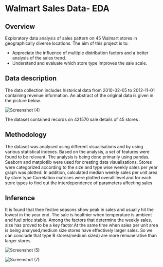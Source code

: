 # Walmart Sales Data- EDA
## Overview
Exploratory data analysis of sales pattern on 45 Walmart stores in geographically diverse locations.
The aim of this project is to:
* Appreciate the influence of multiple distribution factors and a better analysis of the sales trend.
* Understand and evaluate which store type improves the sale scale.




## Data description
The data collection includes historical data from 2010-02-05 to 2012-11-01 containing revenue information. An abstract of the original data is given in the picture below. 

![Screenshot (4)](https://user-images.githubusercontent.com/73240466/104918220-73694500-59ba-11eb-827a-66dfb356f428.png)



The dataset contained records on 421570 sale details of 45 stores .

## Methodology
The dataset was analysed using different visualisations and by using various statistical indexes. Based on the analysis, a set of features were found to be relevant. The analysis is being done primarily using pandas. Seaborn and matplotlib were used for creating data visualisations. 
Stores were categorized according to the size and type wise weekly sales per year graph was plotted. In addition, calculated median weekly sales per unit area by store type
Correlation matrices were plotted overall level and for each store types to find out the interdependence of parameters affecting sales

## Inference
It is found that thee festive seasons show peak in sales and usually hit the lowest in the year end. The sale is healthier when temperature is ambient and fuel price stable. Among the factors that determine the weekly sales, size has proved to be a key factor.At the same time when sales per unit area is being analysed,medium size stores have effectively larger sales. So we can conclude that type B stores(medium sized) are more remunerative than larger stores.

![Screenshot (5)](https://user-images.githubusercontent.com/73240466/104918397-b1feff80-59ba-11eb-9222-300156de029b.png)
 
![Screenshot (7)](https://user-images.githubusercontent.com/73240466/104918887-70228900-59bb-11eb-9549-e6ce61660995.png)
